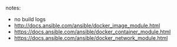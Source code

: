 notes:
* no build logs
* http://docs.ansible.com/ansible/docker_image_module.html
* https://docs.ansible.com/ansible/docker_container_module.html
* https://docs.ansible.com/ansible/docker_network_module.html
